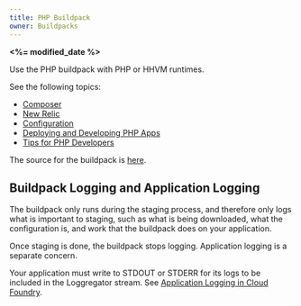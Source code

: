 ```yaml
---
title: PHP Buildpack
owner: Buildpacks
---
```


<strong><%= modified_date %></strong>

Use the PHP buildpack with PHP or HHVM runtimes.

See the following topics:

* [Composer](./gsg-php-composer.html)
* [New Relic](./gsg-php-newrelic.html)
* [Configuration](./gsg-php-config.html)
* [Deploying and Developing PHP Apps](./gsg-php-usage.html)
* [Tips for PHP Developers](./gsg-php-tips.html)

The source for the buildpack is [here](https://github.com/cloudfoundry/php-buildpack).

## Buildpack Logging and Application Logging ##

The buildpack only runs during the staging process, and therefore only logs
what is important to staging, such as what is being downloaded, what the
configuration is, and work that the buildpack does on your application.

Once staging is done, the buildpack stops logging.
Application logging is a separate concern.

Your application must write to STDOUT or STDERR for its logs to be included in the
Loggregator stream.
See [Application Logging in Cloud Foundry](../../devguide/deploy-apps/streaming-logs.html).
